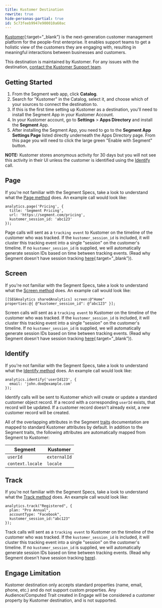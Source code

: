 ```yaml
---
title: Kustomer Destination
rewrite: true
hide-personas-partial: true
id: 5c73feeb9947e900010a60ac
---
```

[Kustomer](https://www.kustomer.com/?utm_source=segmentio&utm_medium=docs&utm_campaign=partners){:target="_blank”} is the next-generation customer management platform for the people-first enterprise. It enables support teams to get a holistic view of the customers they are engaging with, resulting in meaningful interactions between businesses and customers.

This destination is maintained by Kustomer. For any issues with the destination, [contact the Kustomer Support team](mailto:support@kustomer.com).

## Getting Started



1. From the Segment web app, click **Catalog**.
2. Search for "Kustomer" in the Catalog, select it, and choose which of your sources to connect the destination to.
3. If this is the first time setting up Kustomer as a destination, you'll need to install the Segment App in your Kustomer Account.
4. In your Kustomer account, go to **Settings** > **Apps Directory** and install the **Segment** App.
5. After installing the Segment App, you need to go to the **Segment App Settings Page** listed directly underneath the Apps Directory page. From this page you will need to click the large green "Enable with Segment" button.

**NOTE:** Kustomer stores anonymous activity for 30 days but you will not see this activity in their UI unless the customer is identified using the [Identify](/docs/connections/destinations/catalog/kustomer/#identify) call.

## Page

If you're not familiar with the Segment Specs, take a look to understand what the [Page method](/docs/connections/spec/page/) does. An example call would look like:

```
analytics.page('Pricing', {
  title: 'Segment Pricing',
  url: 'https://segment.com/pricing',
  kustomer_session_id: 'abc123'
});
```

Page calls will sent as a `tracking event` to Kustomer on the timeline of the customer who was tracked. If the `kustomer_session_id` is included, it will cluster this tracking event into a single "session" on the customer's timeline. If no `kustomer_session_id` is supplied, we will automatically generate session IDs based on time between tracking events. (Read why Segment doesn't have session tracking [here](https://segment.com/blog/facts-vs-stories-why-segment-has-no-sessions-api/){:target="_blank”}).


## Screen

If you're not familiar with the Segment Specs, take a look to understand what the [Screen method](/docs/connections/spec/screen/) does. An example call would look like:

```
[[SEGAnalytics sharedAnalytics] screen:@"Home"
properties:@{ @"kustomer_session_id": @"abc123" }];
```

Screen calls will sent as a `tracking event` to Kustomer on the timeline of the customer who was tracked. If the `kustomer_session_id` is included, it will cluster this tracking event into a single "session" on the customer's timeline. If no `kustomer_session_id` is supplied, we will automatically generate session IDs based on time between tracking events. (Read why Segment doesn't have session tracking [here](https://segment.com/blog/facts-vs-stories-why-segment-has-no-sessions-api/){:target="_blank”}).

## Identify

If you're not familiar with the Segment Specs, take a look to understand what the [Identify method](/docs/connections/spec/identify/) does. An example call would look like:

```
analytics.identify('userId123', {
  email: 'john.doe@example.com'
});
```

Identify calls will be sent to Kustomer which will create or update a standard customer object record. If a record with a corresponding `userId` exists, that record will be updated. If a customer record doesn't already exist, a new customer record will be created.

All of the overlapping attributes in the Segment [traits](/docs/connections/spec/identify/#traits) documentation are mapped to standard Kustomer attributes by default. In addition to the Segment traits, the following attributes are automatically mapped from Segment to Kustomer:

| Segment          | Kustomer         |
| ------------     | --------         |
| `userId`         | `externalId`     |
| `context.locale` | `locale`         |


## Track

If you're not familiar with the Segment Specs, take a look to understand what the [Track method](/docs/connections/spec/track/) does. An example call would look like:

```
analytics.track("Registered", {
  plan: "Pro Annual",
  accountType: "Facebook",
  kustomer_session_id:"abc123"
});
```

Track calls will sent as a `tracking event` to Kustomer on the timeline of the customer who was tracked. If the `kustomer_session_id` is included, it will cluster this tracking event into a single "session" on the customer's timeline. If no `kustomer_session_id` is supplied, we will automatically generate session IDs based on time between tracking events. (Read why Segment doesn't have session tracking [here](https://segment.com/blog/facts-vs-stories-why-segment-has-no-sessions-api/)).


## Engage Limitation
Kustomer destination only accepts standard properties (name, email, phone, etc.) and do not support custom properties. Any Audience/Computed Trait created in Engage will be considered a customer property by Kustomer destination, and is not supported.
